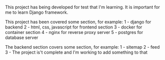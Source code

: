 This project has being developed for test that I'm learning.
It is important for me to learn Django framework.

This project has been covered some section, for example:
1 - django for backend
2 - html, css, javascript for frontend section
3 - docker for container section
4 - nginx for reverse proxy server
5 - postgres for database server

The backend section covers some section, for example:
1 - sitemap
2 - feed
3 - 
The project is't complete and I'm working to add something to that

